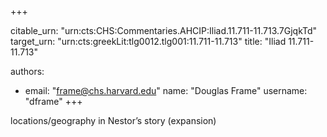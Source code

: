 +++


citable_urn: "urn:cts:CHS:Commentaries.AHCIP:Iliad.11.711-11.713.7GjqkTd"
target_urn: "urn:cts:greekLit:tlg0012.tlg001:11.711-11.713"
title: "Iliad 11.711-11.713"

authors:
- email: "frame@chs.harvard.edu"
  name: "Douglas Frame"
  username: "dframe"
+++

<p>locations/geography in Nestor’s story (expansion)</p>